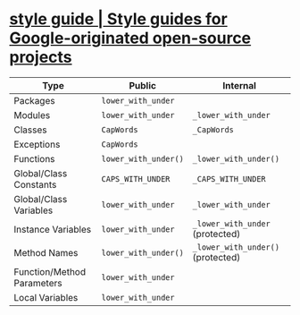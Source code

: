 # [style guide | Style guides for Google-originated open-source projects](https://google.github.io/styleguide/pyguide.html#316-naming)

|Type                       |  Public             | Internal                          |
|---------------------------|---------------------|-----------------------------------|
|Packages                   | `lower_with_under`  |                                   |
|Modules                    | `lower_with_under`  | `_lower_with_under`               |
|Classes                    | `CapWords`          | `_CapWords`                       |
|Exceptions                 | `CapWords`          |                                   |
|Functions                  | `lower_with_under()`| `_lower_with_under()`             |
|Global/Class Constants     | `CAPS_WITH_UNDER`   | `_CAPS_WITH_UNDER`                |
|Global/Class Variables     | `lower_with_under`  | `_lower_with_under`               |
|Instance Variables         | `lower_with_under`  | `_lower_with_under` (protected)   |
|Method Names               | `lower_with_under()`| `_lower_with_under()` (protected) |
|Function/Method Parameters | `lower_with_under`  |                                   |
|Local Variables            | `lower_with_under`  |                                   |

